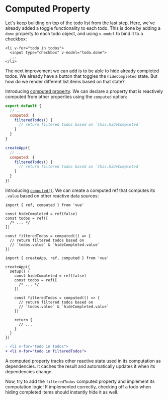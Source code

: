 # Computed Property

Let's keep building on top of the todo list from the last step. Here, we've already added a toggle functionality to each todo. This is done by adding a `done` property to each todo object, and using `v-model` to bind it to a checkbox:

```vue-html{2}
<li v-for="todo in todos">
  <input type="checkbox" v-model="todo.done">
  ...
</li>
```

The next improvement we can add is to be able to hide already completed todos. We already have a button that toggles the `hideCompleted` state. But how do we render different list items based on that state?

<div class="class-mode">

Introducing <a target="_blank" href="/guide/essentials/computed.html">computed property</a>. We can declare a property that is reactively computed from other properties using the `computed` option:

<div class="sfc">

```js
export default {
  // ...
  computed: {
    filteredTodos() {
      // return filtered todos based on `this.hideCompleted`
    }
  }
}
```

</div>
<div class="html">

```js
createApp({
  // ...
  computed: {
    filteredTodos() {
      // return filtered todos based on `this.hideCompleted`
    }
  }
})
```

</div>

</div>
<div class="composition-api">

Introducing <a target="_blank" href="/guide/essentials/computed.html">`computed()`</a>. We can create a computed ref that computes its `.value` based on other reactive data sources:

<div class="sfc">

```js{8-11}
import { ref, computed } from 'vue'

const hideCompleted = ref(false)
const todos = ref([
  /* ... */
])

const filteredTodos = computed(() => {
  // return filtered todos based on
  // `todos.value` & `hideCompleted.value`
})
```

</div>
<div class="html">

```js{10-13}
import { createApp, ref, computed } from 'vue'

createApp({
  setup() {
    const hideCompleted = ref(false)
    const todos = ref([
      /* ... */
    ])

    const filteredTodos = computed(() => {
      // return filtered todos based on
      // `todos.value` & `hideCompleted.value`
    })

    return {
      // ...
    }
  }
})
```

</div>

</div>

```diff
- <li v-for="todo in todos">
+ <li v-for="todo in filteredTodos">
```

A computed property tracks other reactive state used in its computation as dependencies. It caches the result and automatically updates it when its dependencies change.

Now, try to add the `filteredTodos` computed property and implement its computation logic! If implemented correctly, checking off a todo when hiding completed items should instantly hide it as well.
